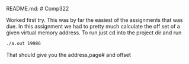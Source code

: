 
README.md: # Comp322

Worked first try. This was by far the easiest of the assignments that was due. In this assignment we had to pretty much calculate the off set of a given virtual memory address.
To run just cd into the project dir and run
```bash
./a.out 19986
```
That should give you the address,page# and offset

